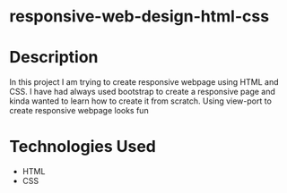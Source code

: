 # responsive-web-design-html-css

# Description
In this project I am trying to create responsive webpage using HTML and CSS. I have had always used bootstrap to create a responsive page and kinda wanted to learn how to create it from scratch. Using view-port to create responsive webpage looks fun

# Technologies Used

  - HTML
  - CSS
